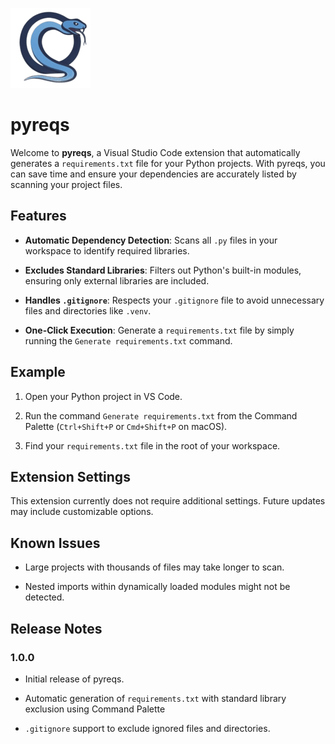 ![Pyreqs Banner](pyrequs_extension/images/icon.png)

# pyreqs

Welcome to **pyreqs**, a Visual Studio Code extension that automatically generates a ```requirements.txt``` file for your Python projects. With pyreqs, you can save time and ensure your dependencies are accurately listed by scanning your project files.

## Features


- **Automatic Dependency Detection**: Scans all ```.py``` files in your workspace to identify required libraries.

- **Excludes Standard Libraries**: Filters out Python's built-in modules, ensuring only external libraries are included.

- **Handles ```.gitignore```**: Respects your ```.gitignore``` file to avoid unnecessary files and directories like ```.venv```.

- **One-Click Execution**: Generate a ```requirements.txt``` file by simply running the ```Generate requirements.txt``` command.

## Example

1. Open your Python project in VS Code.

2. Run the command ```Generate requirements.txt``` from the Command Palette (```Ctrl+Shift+P``` or ```Cmd+Shift+P``` on macOS).

3. Find your ```requirements.txt``` file in the root of your workspace.


## Extension Settings

This extension currently does not require additional settings. Future updates may include customizable options.

## Known Issues

- Large projects with thousands of files may take longer to scan.

- Nested imports within dynamically loaded modules might not be detected.

## Release Notes

### 1.0.0

- Initial release of pyreqs.

- Automatic generation of ```requirements.txt``` with standard library exclusion using Command Palette

- ```.gitignore``` support to exclude ignored files and directories.
